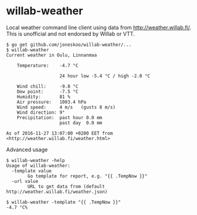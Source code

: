 # willab-weather

Local weather command line client using data from <http://weather.willab.fi/>.
This is unofficial and not endorsed by Willab or VTT.

```
$ go get github.com/joneskoo/willab-weather/...
$ willab-weather
Current weather in Oulu, Linnanmaa

    Temperature:    -4.7 °C

                    24 hour low -5.4 °C / high -2.0 °C

    Wind chill:     -9.8 °C
    Dew point:      -7.5 °C
    Humidity:       81 %
    Air pressure:   1003.4 hPa
    Wind speed:     4 m/s   (gusts 8 m/s)
    Wind direction: 9°
    Precipitation:  past hour 0.0 mm
                    past day  0.0 mm

As of 2016-11-27 13:07:00 +0200 EET from <http://weather.willab.fi/weather.html>
```

Advanced usage

```
$ willab-weather -help
Usage of willab-weather:
  -template value
    	Go template for report, e.g. "{{ .TempNow }}"
  -url value
    	URL to get data from (default http://weather.willab.fi/weather.json)

$ willab-weather -template "{{ .TempNow }}"
-4.7 °C%
```
